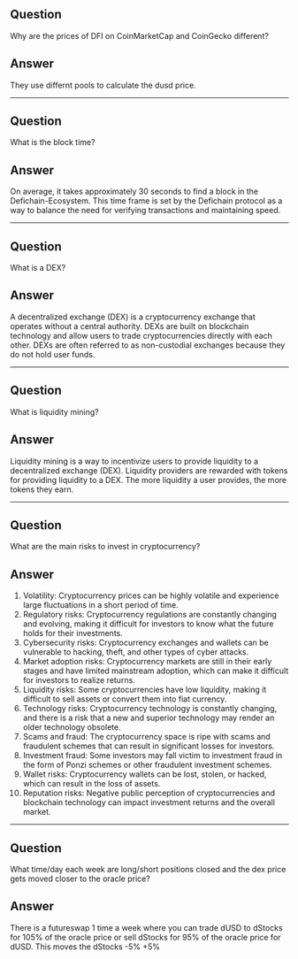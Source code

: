 ## Question

Why are the prices of DFI on CoinMarketCap and CoinGecko different?

## Answer

They use differnt pools to calculate the dusd price.

---

## Question

What is the block time?

## Answer

On average, it takes approximately 30 seconds to find a block in the Defichain-Ecosystem. This time frame is set by the Defichain protocol as a way to balance the need for verifying transactions and maintaining speed.

---

## Question

What is a DEX?

## Answer

A decentralized exchange (DEX) is a cryptocurrency exchange that operates without a central authority. DEXs are built on blockchain technology and allow users to trade cryptocurrencies directly with each other. DEXs are often referred to as non-custodial exchanges because they do not hold user funds.

---

## Question

What is liquidity mining?

## Answer

Liquidity mining is a way to incentivize users to provide liquidity to a decentralized exchange (DEX). Liquidity providers are rewarded with tokens for providing liquidity to a DEX. The more liquidity a user provides, the more tokens they earn.

---

## Question

What are the main risks to invest in cryptocurrency?

## Answer

1. Volatility: Cryptocurrency prices can be highly volatile and experience large fluctuations in a short period of time.
2. Regulatory risks: Cryptocurrency regulations are constantly changing and evolving, making it difficult for investors to know what the future holds for their investments.
3. Cybersecurity risks: Cryptocurrency exchanges and wallets can be vulnerable to hacking, theft, and other types of cyber attacks.
4. Market adoption risks: Cryptocurrency markets are still in their early stages and have limited mainstream adoption, which can make it difficult for investors to realize returns.
5. Liquidity risks: Some cryptocurrencies have low liquidity, making it difficult to sell assets or convert them into fiat currency.
6. Technology risks: Cryptocurrency technology is constantly changing, and there is a risk that a new and superior technology may render an older technology obsolete.
7. Scams and fraud: The cryptocurrency space is ripe with scams and fraudulent schemes that can result in significant losses for investors.
8. Investment fraud: Some investors may fall victim to investment fraud in the form of Ponzi schemes or other fraudulent investment schemes.
9. Wallet risks: Cryptocurrency wallets can be lost, stolen, or hacked, which can result in the loss of assets.
10. Reputation risks: Negative public perception of cryptocurrencies and blockchain technology can impact investment returns and the overall market.

---

## Question

What time/day each week are long/short positions closed and the dex price gets moved closer to the oracle price?

## Answer

There is a futureswap 1 time a week where you can trade dUSD to dStocks for 105% of the oracle price or sell dStocks for 95% of the oracle price for dUSD.
This moves the dStocks -5% +5%
